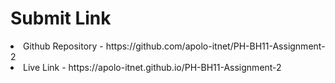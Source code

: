 <h1 > Submit Link </h1> 

<li font-size=20px> Github Repository - https://github.com/apolo-itnet/PH-BH11-Assignment-2 </li>
<li font-size=20px> Live Link - https://apolo-itnet.github.io/PH-BH11-Assignment-2  </li>
